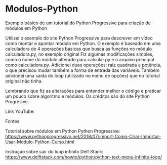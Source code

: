 # Modulos-Python
Exemplo básico de um tutorial do Python Progressive para criação de módulos em Python

Utilizei o exemplo do site Python Progressive para descrever em vídeo como montar e apontar módulo em Python.
O exemplo é baseado em uma calculadora de 4 operações básicas que busca as funções no módulo calculadora.py, no exemplo original
Fiz algumas modificações simples, como o nome do módulo alterado para calcular.py e o arquivo principal como calculadora.py.
Adicionei duas operações: raiz quadrada e potência, o que precisou mudar também a forma de entrada das variáveis.
Também adicionei uma saída do loop (utilizado no menu de opções) que no tutorial original não tinha.

Lembrando que fiz as alterações para entender melhor o código e praticar um pouco sobre algoritmo e módulos. Os créditos são do site Python Progresive.

Link YouTube: 

Fontes:

Tutorial sobre módulos em Python
Python Progressive: https://www.pythonprogressivo.net/2018/07/import-Como-Criar-Importar-Usar-Modulo-Python-Curso.html

Instrução sobre sair do loop infinito
Delf Stack: https://www.delftstack.com/howto/python/python-text-menu-infinite-loop/
